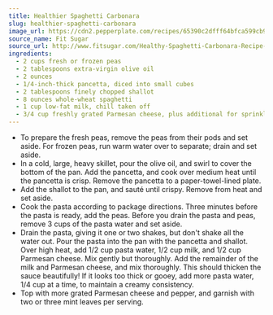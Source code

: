 ```yaml
---
title: Healthier Spaghetti Carbonara
slug: healthier-spaghetti-carbonara
image_url: https://cdn2.pepperplate.com/recipes/65390c2dfff64bfca599cb98dc42dcee.jpg
source_name: Fit Sugar
source_url: http://www.fitsugar.com/Healthy-Spaghetti-Carbonara-Recipe-25481801/
ingredients:
  - 2 cups fresh or frozen peas
  - 2 tablespoons extra-virgin olive oil
  - 2 ounces
  - 1/4-inch-thick pancetta, diced into small cubes
  - 2 tablespoons finely chopped shallot
  - 8 ounces whole-wheat spaghetti
  - 1 cup low-fat milk, chill taken off
  - 3/4 cup freshly grated Parmesan cheese, plus additional for sprinkling Freshly ground pepper Fresh mint leaves
---
```


* To prepare the fresh peas, remove the peas from their pods and set aside. For frozen peas, run warm water over to separate; drain and set aside.
* In a cold, large, heavy skillet, pour the olive oil, and swirl to cover the bottom of the pan. Add the pancetta, and cook over medium heat until the pancetta is crisp. Remove the pancetta to a paper-towel-lined plate.
* Add the shallot to the pan, and sauté until crispy. Remove from heat and set aside.
* Cook the pasta according to package directions. Three minutes before the pasta is ready, add the peas. Before you drain the pasta and peas, remove 3 cups of the pasta water and set aside.
* Drain the pasta, giving it one or two shakes, but don't shake all the water out. Pour the pasta into the pan with the pancetta and shallot. Over high heat, add 1/2 cup pasta water, 1/2 cup milk, and 1/2 cup Parmesan cheese. Mix gently but thoroughly. Add the remainder of the milk and Parmesan cheese, and mix thoroughly. This should thicken the sauce beautifully! If it looks too thick or gooey, add more pasta water, 1/4 cup at a time, to maintain a creamy consistency.
* Top with more grated Parmesan cheese and pepper, and garnish with two or three mint leaves per serving.
